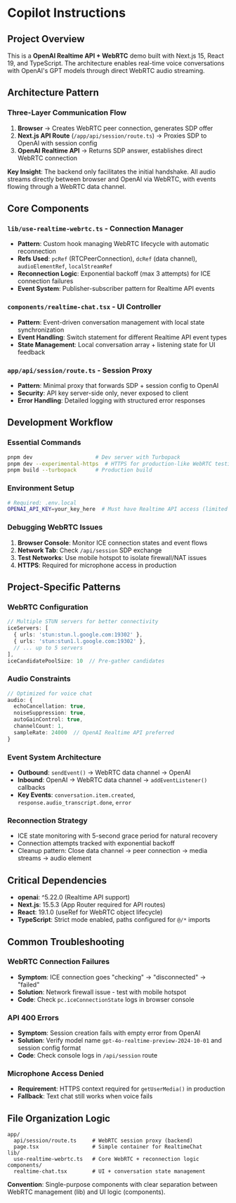 # Copilot Instructions

## Project Overview

This is a **OpenAI Realtime API + WebRTC** demo built with Next.js 15, React 19, and TypeScript. The architecture enables real-time voice conversations with OpenAI's GPT models through direct WebRTC audio streaming.

## Architecture Pattern

### Three-Layer Communication Flow
1. **Browser** → Creates WebRTC peer connection, generates SDP offer
2. **Next.js API Route** (`/app/api/session/route.ts`) → Proxies SDP to OpenAI with session config
3. **OpenAI Realtime API** → Returns SDP answer, establishes direct WebRTC connection

**Key Insight**: The backend only facilitates the initial handshake. All audio streams directly between browser and OpenAI via WebRTC, with events flowing through a WebRTC data channel.

## Core Components

### `lib/use-realtime-webrtc.ts` - Connection Manager
- **Pattern**: Custom hook managing WebRTC lifecycle with automatic reconnection
- **Refs Used**: `pcRef` (RTCPeerConnection), `dcRef` (data channel), `audioElementRef`, `localStreamRef`
- **Reconnection Logic**: Exponential backoff (max 3 attempts) for ICE connection failures
- **Event System**: Publisher-subscriber pattern for Realtime API events

### `components/realtime-chat.tsx` - UI Controller  
- **Pattern**: Event-driven conversation management with local state synchronization
- **Event Handling**: Switch statement for different Realtime API event types
- **State Management**: Local conversation array + listening state for UI feedback

### `app/api/session/route.ts` - Session Proxy
- **Pattern**: Minimal proxy that forwards SDP + session config to OpenAI
- **Security**: API key server-side only, never exposed to client
- **Error Handling**: Detailed logging with structured error responses

## Development Workflow

### Essential Commands
```bash
pnpm dev                    # Dev server with Turbopack
pnpm dev --experimental-https  # HTTPS for production-like WebRTC testing
pnpm build --turbopack      # Production build
```

### Environment Setup
```bash
# Required: .env.local
OPENAI_API_KEY=your_key_here  # Must have Realtime API access (limited beta)
```

### Debugging WebRTC Issues
1. **Browser Console**: Monitor ICE connection states and event flows
2. **Network Tab**: Check `/api/session` SDP exchange 
3. **Test Networks**: Use mobile hotspot to isolate firewall/NAT issues
4. **HTTPS**: Required for microphone access in production

## Project-Specific Patterns

### WebRTC Configuration
```typescript
// Multiple STUN servers for better connectivity
iceServers: [
  { urls: 'stun:stun.l.google.com:19302' },
  { urls: 'stun:stun1.l.google.com:19302' },
  // ... up to 5 servers
],
iceCandidatePoolSize: 10  // Pre-gather candidates
```

### Audio Constraints
```typescript
// Optimized for voice chat
audio: {
  echoCancellation: true,
  noiseSuppression: true, 
  autoGainControl: true,
  channelCount: 1,
  sampleRate: 24000  // OpenAI Realtime API preferred
}
```

### Event System Architecture
- **Outbound**: `sendEvent()` → WebRTC data channel → OpenAI
- **Inbound**: OpenAI → WebRTC data channel → `addEventListener()` callbacks
- **Key Events**: `conversation.item.created`, `response.audio_transcript.done`, `error`

### Reconnection Strategy
- ICE state monitoring with 5-second grace period for natural recovery
- Connection attempts tracked with exponential backoff
- Cleanup pattern: Close data channel → peer connection → media streams → audio element

## Critical Dependencies

- **openai**: ^5.22.0 (Realtime API support)
- **Next.js**: 15.5.3 (App Router required for API routes)
- **React**: 19.1.0 (useRef for WebRTC object lifecycle)
- **TypeScript**: Strict mode enabled, paths configured for `@/*` imports

## Common Troubleshooting

### WebRTC Connection Failures
- **Symptom**: ICE connection goes "checking" → "disconnected" → "failed"  
- **Solution**: Network firewall issue - test with mobile hotspot
- **Code**: Check `pc.iceConnectionState` logs in browser console

### API 400 Errors
- **Symptom**: Session creation fails with empty error from OpenAI
- **Solution**: Verify model name `gpt-4o-realtime-preview-2024-10-01` and session config format
- **Code**: Check console logs in `/api/session` route

### Microphone Access Denied
- **Requirement**: HTTPS context required for `getUserMedia()` in production
- **Fallback**: Text chat still works when voice fails

## File Organization Logic

```
app/
  api/session/route.ts     # WebRTC session proxy (backend)
  page.tsx                 # Simple container for RealtimeChat
lib/ 
  use-realtime-webrtc.ts   # Core WebRTC + reconnection logic
components/
  realtime-chat.tsx        # UI + conversation state management
```

**Convention**: Single-purpose components with clear separation between WebRTC management (lib) and UI logic (components).